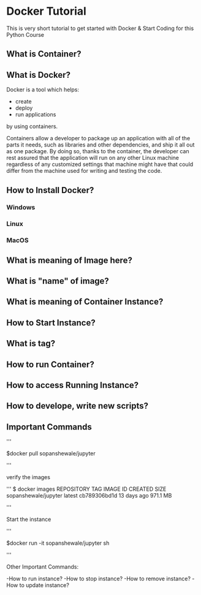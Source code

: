 # Docker Tutorial 

This is very short tutorial to get started with Docker & Start Coding for this Python Course

## What is Container? 


## What is Docker? 

Docker is a tool which helps:
* create
* deploy
* run applications 

by using containers. 

Containers allow a developer to package up an application with all of the parts it needs, such as libraries and other dependencies, and ship it all out as one package.
By doing so, thanks to the container, the developer can rest assured that the application will run on any other Linux machine regardless of any customized settings 
that machine might have that could differ from the machine used for writing and testing the code.

## How to Install Docker? 

### Windows 

### Linux 

### MacOS 
 

## What is meaning of Image here? 

## What is "name" of image? 

## What is meaning of Container Instance? 

## How to Start Instance? 

## What is tag? 

## How to run Container? 

## How to access Running Instance? 
 

## How to develope, write new scripts? 


## Important Commands 

'''

$docker pull sopanshewale/jupyter

'''

verify the images


'''
$ docker images
REPOSITORY                        TAG                 IMAGE ID            CREATED             SIZE
sopanshewale/jupyter              latest              cb789306bd1d        13 days ago         971.1 MB

'''

Start the instance

'''

$docker run -it sopanshewale/jupyter  sh


'''

Other Important Commands:

-How to run instance? 
-How to stop instance? 
-How to remove instance? 
-How to update instance? 




